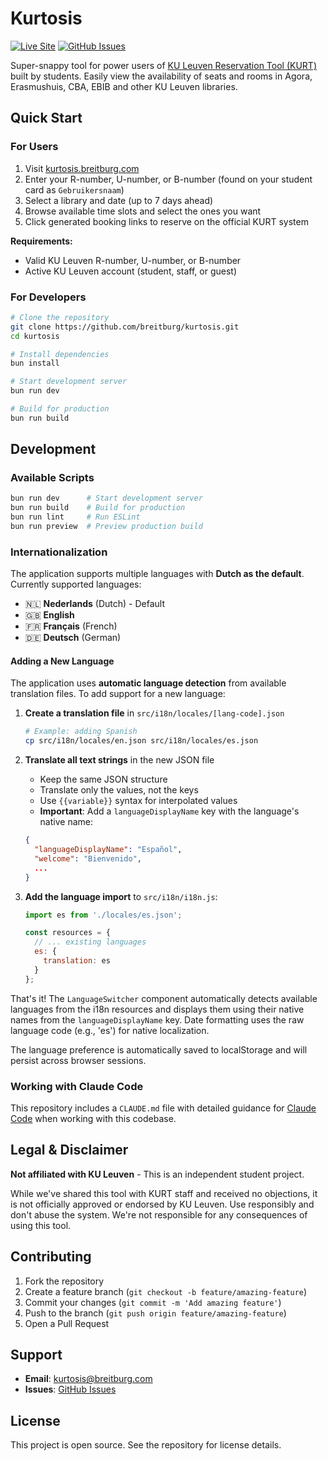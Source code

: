 # Kurtosis

[![Live Site](https://img.shields.io/badge/Live%20Site-blue)](https://kurtosis.breitburg.com)
[![GitHub Issues](https://img.shields.io/github/issues/breitburg/kurtosis)](https://github.com/breitburg/kurtosis/issues)

Super-snappy tool for power users of [KU Leuven Reservation Tool (KURT)](http://www.kuleuven.be/kurt) built by students. Easily view the availability of seats and rooms in Agora, Erasmushuis, CBA, EBIB and other KU Leuven libraries.

## Quick Start

### For Users

1. Visit [kurtosis.breitburg.com](https://kurtosis.breitburg.com)
2. Enter your R-number, U-number, or B-number (found on your student card as `Gebruikersnaam`)
3. Select a library and date (up to 7 days ahead)
4. Browse available time slots and select the ones you want
5. Click generated booking links to reserve on the official KURT system

**Requirements:**
- Valid KU Leuven R-number, U-number, or B-number
- Active KU Leuven account (student, staff, or guest)

### For Developers

```bash
# Clone the repository
git clone https://github.com/breitburg/kurtosis.git
cd kurtosis

# Install dependencies
bun install

# Start development server
bun run dev

# Build for production
bun run build
```

## Development

### Available Scripts

```bash
bun run dev      # Start development server
bun run build    # Build for production
bun run lint     # Run ESLint
bun run preview  # Preview production build
```

### Internationalization

The application supports multiple languages with **Dutch as the default**. Currently supported languages:

- 🇳🇱 **Nederlands** (Dutch) - Default
- 🇬🇧 **English**
- 🇫🇷 **Français** (French)
- 🇩🇪 **Deutsch** (German)

#### Adding a New Language

The application uses **automatic language detection** from available translation files. To add support for a new language:

1. **Create a translation file** in `src/i18n/locales/[lang-code].json`
   ```bash
   # Example: adding Spanish
   cp src/i18n/locales/en.json src/i18n/locales/es.json
   ```

2. **Translate all text strings** in the new JSON file
   - Keep the same JSON structure
   - Translate only the values, not the keys
   - Use `{{variable}}` syntax for interpolated values
   - **Important**: Add a `languageDisplayName` key with the language's native name:
   ```json
   {
     "languageDisplayName": "Español",
     "welcome": "Bienvenido",
     ...
   }
   ```

3. **Add the language import** to `src/i18n/i18n.js`:
   ```javascript
   import es from './locales/es.json';
   
   const resources = {
     // ... existing languages
     es: {
       translation: es
     }
   };
   ```

That's it! The `LanguageSwitcher` component automatically detects available languages from the i18n resources and displays them using their native names from the `languageDisplayName` key. Date formatting uses the raw language code (e.g., 'es') for native localization.

The language preference is automatically saved to localStorage and will persist across browser sessions.

### Working with Claude Code

This repository includes a `CLAUDE.md` file with detailed guidance for [Claude Code](https://claude.ai/code) when working with this codebase.

## Legal & Disclaimer

**Not affiliated with KU Leuven** - This is an independent student project.

While we've shared this tool with KURT staff and received no objections, it is not officially approved or endorsed by KU Leuven. Use responsibly and don't abuse the system. We're not responsible for any consequences of using this tool.

## Contributing

1. Fork the repository
2. Create a feature branch (`git checkout -b feature/amazing-feature`)
3. Commit your changes (`git commit -m 'Add amazing feature'`)
4. Push to the branch (`git push origin feature/amazing-feature`)
5. Open a Pull Request

## Support

- **Email**: [kurtosis@breitburg.com](mailto:kurtosis@breitburg.com)
- **Issues**: [GitHub Issues](https://github.com/breitburg/kurtosis/issues/new)

## License

This project is open source. See the repository for license details.